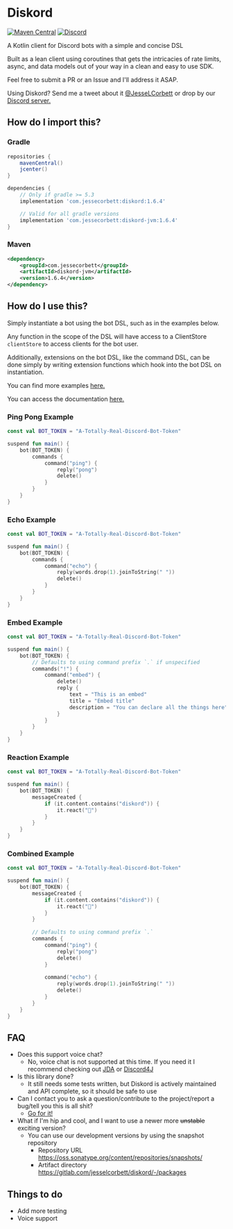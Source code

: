 # Diskord
[![Maven Central](https://img.shields.io/maven-central/v/com.jessecorbett/diskord.svg?label=Maven%20Central)](https://search.maven.org/search?q=g:%22com.jessecorbett%22%20AND%20a:%22diskord%22)
[![Discord](https://img.shields.io/discord/424046347428167688.svg?style=flat-square)](https://discord.gg/UPTWsZ5)

A Kotlin client for Discord bots with a simple and concise DSL

Built as a lean client using coroutines that gets the intricacies of rate limits, async, and data models out of your way in a clean and easy to use SDK.

Feel free to submit a PR or an Issue and I'll address it ASAP.

Using Diskord? Send me a tweet about it [@JesseLCorbett](https://twitter.com/JesseLCorbett) or drop by our [Discord server.](https://discord.gg/UPTWsZ5)

## How do I import this?

### Gradle
```groovy
repositories {
    mavenCentral()
    jcenter()
}

dependencies {
    // Only if gradle >= 5.3
    implementation 'com.jessecorbett:diskord:1.6.4'

    // Valid for all gradle versions
    implementation 'com.jessecorbett:diskord-jvm:1.6.4'
}
```

### Maven
```xml
<dependency>
    <groupId>com.jessecorbett</groupId>
    <artifactId>diskord-jvm</artifactId>
    <version>1.6.4</version>
</dependency>
```

## How do I use this?

Simply instantiate a bot using the bot DSL, such as in the examples below.

Any function in the scope of the DSL will have access to a ClientStore `clientStore` to access clients for the bot user.

Additionally, extensions on the bot DSL, like the command DSL, can be done simply by writing extension functions which hook into the bot DSL on instantiation.

You can find more examples [here.](https://gitlab.com/jesselcorbett/diskord/tree/master/examples)

You can access the documentation [here.](https://jesselcorbett.gitlab.io/diskord/diskord/)

### Ping Pong Example
```kotlin
const val BOT_TOKEN = "A-Totally-Real-Discord-Bot-Token"

suspend fun main() {
    bot(BOT_TOKEN) {
        commands {
            command("ping") {
                reply("pong")
                delete()
            }
        }
    }
}
```

### Echo Example
```kotlin
const val BOT_TOKEN = "A-Totally-Real-Discord-Bot-Token"

suspend fun main() {
    bot(BOT_TOKEN) {
        commands {
            command("echo") {
                reply(words.drop(1).joinToString(" "))
                delete()
            }
        }
    }
}
```

### Embed Example
```kotlin
const val BOT_TOKEN = "A-Totally-Real-Discord-Bot-Token"

suspend fun main() {
    bot(BOT_TOKEN) {
        // Defaults to using command prefix `.` if unspecified
        commands("!") {
            command("embed") {
                delete()
                reply {
                    text = "This is an embed"
                    title = "Embed title"
                    description = "You can declare all the things here"
                }
            }
        }
    }
}
```

### Reaction Example
```kotlin
const val BOT_TOKEN = "A-Totally-Real-Discord-Bot-Token"

suspend fun main() {
    bot(BOT_TOKEN) {
        messageCreated {
            if (it.content.contains("diskord")) {
                it.react("💯")
            }
        }
    }
}
```

### Combined Example
```kotlin
const val BOT_TOKEN = "A-Totally-Real-Discord-Bot-Token"

suspend fun main() {
    bot(BOT_TOKEN) {
        messageCreated {
            if (it.content.contains("diskord")) {
                it.react("💯")
            }
        }
        
        // Defaults to using command prefix `.`
        commands {
            command("ping") {
                reply("pong")
                delete()
            }
                
            command("echo") {
                reply(words.drop(1).joinToString(" "))
                delete()
            }            
        }
    }
}
```

## FAQ
* Does this support voice chat?
    * No, voice chat is not supported at this time. If you need it I recommend checking out [JDA](https://github.com/DV8FromTheWorld/JDA) or [Discord4J](https://github.com/Discord4J/Discord4J)
* Is this library done?
    * It still needs some tests written, but Diskord is actively maintained and API complete, so it should be safe to use
* Can I contact you to ask a question/contribute to the project/report a bug/tell you this is all shit?
    * [Go for it!](https://discord.gg/UPTWsZ5)
* What if I'm hip and cool, and I want to use a newer more ~~unstable~~ exciting version?
    * You can use our development versions by using the snapshot repository
        * Repository URL https://oss.sonatype.org/content/repositories/snapshots/
        * Artifact directory https://gitlab.com/jesselcorbett/diskord/-/packages

## Things to do
- Add more testing
- Voice support
